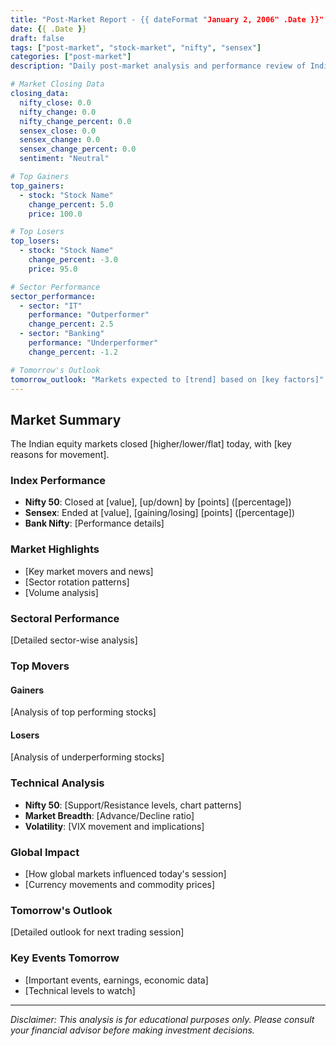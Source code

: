 ```yaml
---
title: "Post-Market Report - {{ dateFormat "January 2, 2006" .Date }}"
date: {{ .Date }}
draft: false
tags: ["post-market", "stock-market", "nifty", "sensex"]
categories: ["post-market"]
description: "Daily post-market analysis and performance review of Indian stock markets"

# Market Closing Data
closing_data:
  nifty_close: 0.0
  nifty_change: 0.0
  nifty_change_percent: 0.0
  sensex_close: 0.0
  sensex_change: 0.0
  sensex_change_percent: 0.0
  sentiment: "Neutral"

# Top Gainers
top_gainers:
  - stock: "Stock Name"
    change_percent: 5.0
    price: 100.0

# Top Losers
top_losers:
  - stock: "Stock Name"
    change_percent: -3.0
    price: 95.0

# Sector Performance
sector_performance:
  - sector: "IT"
    performance: "Outperformer"
    change_percent: 2.5
  - sector: "Banking"
    performance: "Underperformer"
    change_percent: -1.2

# Tomorrow's Outlook
tomorrow_outlook: "Markets expected to [trend] based on [key factors]"
---
```


## Market Summary

The Indian equity markets closed [higher/lower/flat] today, with [key reasons for movement].

### Index Performance
- **Nifty 50**: Closed at [value], [up/down] by [points] ([percentage])
- **Sensex**: Ended at [value], [gaining/losing] [points] ([percentage])
- **Bank Nifty**: [Performance details]

### Market Highlights
- [Key market movers and news]
- [Sector rotation patterns]
- [Volume analysis]

### Sectoral Performance
[Detailed sector-wise analysis]

### Top Movers

#### Gainers
[Analysis of top performing stocks]

#### Losers
[Analysis of underperforming stocks]

### Technical Analysis
- **Nifty 50**: [Support/Resistance levels, chart patterns]
- **Market Breadth**: [Advance/Decline ratio]
- **Volatility**: [VIX movement and implications]

### Global Impact
- [How global markets influenced today's session]
- [Currency movements and commodity prices]

### Tomorrow's Outlook
[Detailed outlook for next trading session]

### Key Events Tomorrow
- [Important events, earnings, economic data]
- [Technical levels to watch]

---
*Disclaimer: This analysis is for educational purposes only. Please consult your financial advisor before making investment decisions.*